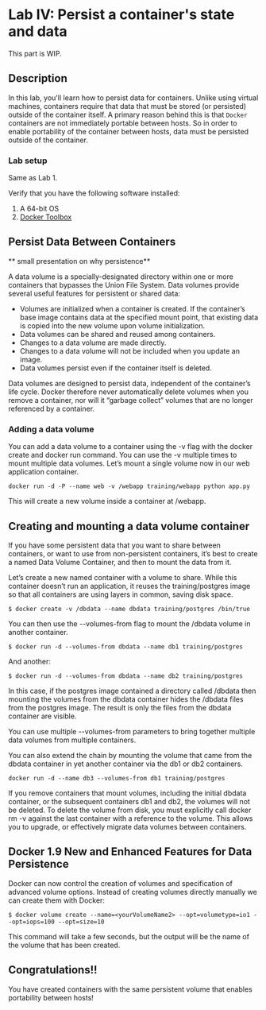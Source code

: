Lab IV: Persist a container's state and data
===============================

This part is WIP.

## Description

In this lab, you'll learn how to persist data for containers.  Unlike using virtual machines, containers require that data that must be stored (or persisted) outside of the container itself.  A primary reason behind this is that `Docker` containers are not immediately portable between hosts.  So in order to enable portability of the container between hosts, data must be persisted outside of the container.

### Lab setup

Same as Lab 1.

Verify that you have the following software installed:

1. A 64-bit OS
2. [Docker Toolbox](https://www.docker.com/toolbox)

## Persist Data Between Containers
** small presentation on why persistence**

A data volume is a specially-designated directory within one or more containers that bypasses the Union File System. Data volumes provide several useful features for persistent or shared data:

* Volumes are initialized when a container is created. If the container’s base image contains data at the specified mount point, that existing data is copied into the new volume upon volume initialization.
* Data volumes can be shared and reused among containers.
* Changes to a data volume are made directly.
* Changes to a data volume will not be included when you update an image.
* Data volumes persist even if the container itself is deleted.

Data volumes are designed to persist data, independent of the container’s life cycle. Docker therefore never automatically delete volumes when you remove a container, nor will it “garbage collect” volumes that are no longer referenced by a container.

### Adding a data volume

You can add a data volume to a container using the -v flag with the docker create and docker run command. You can use the -v multiple times to mount multiple data volumes. Let’s mount a single volume now in our web application container.

```
docker run -d -P --name web -v /webapp training/webapp python app.py
```

This will create a new volume inside a container at /webapp.

## Creating and mounting a data volume container

If you have some persistent data that you want to share between containers, or want to use from non-persistent containers, it’s best to create a named Data Volume Container, and then to mount the data from it.

Let’s create a new named container with a volume to share. While this container doesn’t run an application, it reuses the training/postgres image so that all containers are using layers in common, saving disk space.
```
$ docker create -v /dbdata --name dbdata training/postgres /bin/true
```

You can then use the --volumes-from flag to mount the /dbdata volume in another container.
```
$ docker run -d --volumes-from dbdata --name db1 training/postgres
```

And another:
```
$ docker run -d --volumes-from dbdata --name db2 training/postgres
```

In this case, if the postgres image contained a directory called /dbdata then mounting the volumes from the dbdata container hides the /dbdata files from the postgres image. The result is only the files from the dbdata container are visible.

You can use multiple --volumes-from parameters to bring together multiple data volumes from multiple containers.

You can also extend the chain by mounting the volume that came from the dbdata container in yet another container via the db1 or db2 containers.

```
docker run -d --name db3 --volumes-from db1 training/postgres
```

If you remove containers that mount volumes, including the initial dbdata container, or the subsequent containers db1 and db2, the volumes will not be deleted. To delete the volume from disk, you must explicitly call docker rm -v against the last container with a reference to the volume. This allows you to upgrade, or effectively migrate data volumes between containers.

## Docker 1.9 New and Enhanced Features for Data Persistence
Docker can now control the creation of volumes and specification of advanced volume options. Instead of creating volumes directly manually we can create them with Docker:

```
$ docker volume create --name=<yourVolumeName2> --opt=volumetype=io1 --opt=iops=100 --opt=size=10
```

This command will take a few seconds, but the output will be the name of the volume that has been created.


## Congratulations!!

You have created containers with the same persistent volume that enables portability between hosts!
